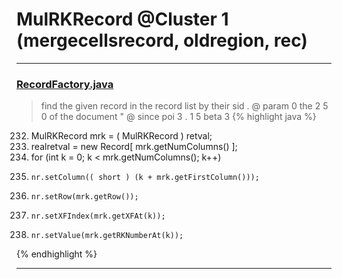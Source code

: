 # MulRKRecord @Cluster 1 (mergecellsrecord, oldregion, rec)

***

### [RecordFactory.java](https://searchcode.com/codesearch/view/15642481/)
> find the given record in the record list by their sid . @ param 0 the 2 5 0 of the document " @ since poi 3 . 1 5 beta 3 
{% highlight java %}
232. MulRKRecord mrk = ( MulRKRecord ) retval;
234. realretval = new Record[ mrk.getNumColumns() ];
235. for (int k = 0; k < mrk.getNumColumns(); k++)
239.     nr.setColumn(( short ) (k + mrk.getFirstColumn()));
240.     nr.setRow(mrk.getRow());
241.     nr.setXFIndex(mrk.getXFAt(k));
242.     nr.setValue(mrk.getRKNumberAt(k));
{% endhighlight %}

***

